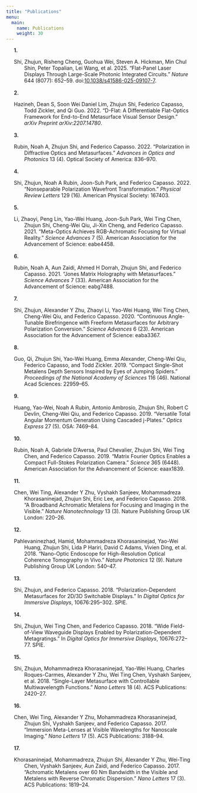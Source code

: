 ```yaml
---
title: "Publications"
menu:
  main:
    name: Publications
    weight: 30
---
```

<style>
  /* Number the bibliography entries and add spacing */
  #refs { counter-reset: ref; }
  #refs .csl-entry {
    counter-increment: ref;
    margin: 0.6rem 0 1rem;      /* extra vertical space */
  }
  #refs .csl-entry::before {
    content: counter(ref) ". ";
    font-weight: 600;           /* make the number a bit bolder */
  }

  /* If you’re using hanging-indent, you can widen it a bit so numbers line up nicely */
  #refs.hanging-indent .csl-entry {
    padding-left: 2.0em;
    text-indent: -2.0em;
  }
</style>
<div id="refs" class="references csl-bib-body hanging-indent"
entry-spacing="0">

<div id="ref-cite-key" class="csl-entry">

Shi, Zhujun, Risheng Cheng, Guohua Wei, Steven A. Hickman, Min Chul
Shin, Peter Topalian, Lei Wang, et al. 2025. “Flat-Panel Laser Displays
Through Large-Scale Photonic Integrated Circuits.” *Nature* 644 (8077):
652–59.
doi:[10.1038/s41586-025-09107-7](https://doi.org/10.1038/s41586-025-09107-7).

</div>

<div id="ref-hazineh2022d" class="csl-entry">

Hazineh, Dean S, Soon Wei Daniel Lim, Zhujun Shi, Federico Capasso, Todd
Zickler, and Qi Guo. 2022. “D-Flat: A Differentiable Flat-Optics
Framework for End-to-End Metasurface Visual Sensor Design.” *arXiv
Preprint arXiv:2207.14780*.

</div>

<div id="ref-rubin2022polarization" class="csl-entry">

Rubin, Noah A, Zhujun Shi, and Federico Capasso. 2022. “Polarization in
Diffractive Optics and Metasurfaces.” *Advances in Optics and Photonics*
13 (4). Optical Society of America: 836–970.

</div>

<div id="ref-shi2022nonseparable" class="csl-entry">

Shi, Zhujun, Noah A Rubin, Joon-Suh Park, and Federico Capasso. 2022.
“Nonseparable Polarization Wavefront Transformation.” *Physical Review
Letters* 129 (16). American Physical Society: 167403.

</div>

<div id="ref-li2021meta" class="csl-entry">

Li, Zhaoyi, Peng Lin, Yao-Wei Huang, Joon-Suh Park, Wei Ting Chen,
Zhujun Shi, Cheng-Wei Qiu, Ji-Xin Cheng, and Federico Capasso. 2021.
“Meta-Optics Achieves RGB-Achromatic Focusing for Virtual Reality.”
*Science Advances* 7 (5). American Association for the Advancement of
Science: eabe4458.

</div>

<div id="ref-rubin2021jones" class="csl-entry">

Rubin, Noah A, Aun Zaidi, Ahmed H Dorrah, Zhujun Shi, and Federico
Capasso. 2021. “Jones Matrix Holography with Metasurfaces.” *Science
Advances* 7 (33). American Association for the Advancement of Science:
eabg7488.

</div>

<div id="ref-shi2020continuous" class="csl-entry">

Shi, Zhujun, Alexander Y Zhu, Zhaoyi Li, Yao-Wei Huang, Wei Ting Chen,
Cheng-Wei Qiu, and Federico Capasso. 2020. “Continuous Angle-Tunable
Birefringence with Freeform Metasurfaces for Arbitrary Polarization
Conversion.” *Science Advances* 6 (23). American Association for the
Advancement of Science: eaba3367.

</div>

<div id="ref-guo2019compact" class="csl-entry">

Guo, Qi, Zhujun Shi, Yao-Wei Huang, Emma Alexander, Cheng-Wei Qiu,
Federico Capasso, and Todd Zickler. 2019. “Compact Single-Shot Metalens
Depth Sensors Inspired by Eyes of Jumping Spiders.” *Proceedings of the
National Academy of Sciences* 116 (46). National Acad Sciences:
22959–65.

</div>

<div id="ref-huang2019versatile" class="csl-entry">

Huang, Yao-Wei, Noah A Rubin, Antonio Ambrosio, Zhujun Shi, Robert C
Devlin, Cheng-Wei Qiu, and Federico Capasso. 2019. “Versatile Total
Angular Momentum Generation Using Cascaded j-Plates.” *Optics Express*
27 (5). OSA: 7469–84.

</div>

<div id="ref-rubin2019matrix" class="csl-entry">

Rubin, Noah A, Gabriele D’Aversa, Paul Chevalier, Zhujun Shi, Wei Ting
Chen, and Federico Capasso. 2019. “Matrix Fourier Optics Enables a
Compact Full-Stokes Polarization Camera.” *Science* 365 (6448). American
Association for the Advancement of Science: eaax1839.

</div>

<div id="ref-chen2018broadband" class="csl-entry">

Chen, Wei Ting, Alexander Y Zhu, Vyshakh Sanjeev, Mohammadreza
Khorasaninejad, Zhujun Shi, Eric Lee, and Federico Capasso. 2018. “A
Broadband Achromatic Metalens for Focusing and Imaging in the Visible.”
*Nature Nanotechnology* 13 (3). Nature Publishing Group UK London:
220–26.

</div>

<div id="ref-pahlevaninezhad2018nano" class="csl-entry">

Pahlevaninezhad, Hamid, Mohammadreza Khorasaninejad, Yao-Wei Huang,
Zhujun Shi, Lida P Hariri, David C Adams, Vivien Ding, et al. 2018.
“Nano-Optic Endoscope for High-Resolution Optical Coherence Tomography
in Vivo.” *Nature Photonics* 12 (9). Nature Publishing Group UK London:
540–47.

</div>

<div id="ref-shi2018polarization" class="csl-entry">

Shi, Zhujun, and Federico Capasso. 2018. “Polarization-Dependent
Metasurfaces for 2D/3D Switchable Displays.” In *Digital Optics for
Immersive Displays*, 10676:295–302. SPIE.

</div>

<div id="ref-shi2018wide" class="csl-entry">

Shi, Zhujun, Wei Ting Chen, and Federico Capasso. 2018. “Wide
Field-of-View Waveguide Displays Enabled by Polarization-Dependent
Metagratings.” In *Digital Optics for Immersive Displays*, 10676:272–77.
SPIE.

</div>

<div id="ref-shi2018single" class="csl-entry">

Shi, Zhujun, Mohammadreza Khorasaninejad, Yao-Wei Huang, Charles
Roques-Carmes, Alexander Y Zhu, Wei Ting Chen, Vyshakh Sanjeev, et al.
2018. “Single-Layer Metasurface with Controllable Multiwavelength
Functions.” *Nano Letters* 18 (4). ACS Publications: 2420–27.

</div>

<div id="ref-chen2017immersion" class="csl-entry">

Chen, Wei Ting, Alexander Y Zhu, Mohammadreza Khorasaninejad, Zhujun
Shi, Vyshakh Sanjeev, and Federico Capasso. 2017. “Immersion Meta-Lenses
at Visible Wavelengths for Nanoscale Imaging.” *Nano Letters* 17 (5).
ACS Publications: 3188–94.

</div>

<div id="ref-khorasaninejad2017achromatic" class="csl-entry">

Khorasaninejad, Mohammadreza, Zhujun Shi, Alexander Y Zhu, Wei-Ting
Chen, Vyshakh Sanjeev, Aun Zaidi, and Federico Capasso. 2017.
“Achromatic Metalens over 60 Nm Bandwidth in the Visible and Metalens
with Reverse Chromatic Dispersion.” *Nano Letters* 17 (3). ACS
Publications: 1819–24.

</div>

</div>
